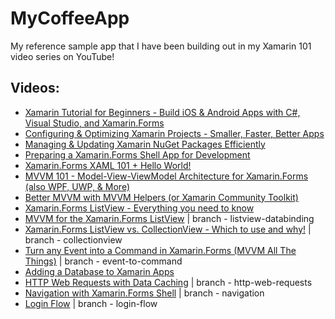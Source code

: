 # MyCoffeeApp

My reference sample app that I have been building out in my Xamarin 101 video series on YouTube!

## Videos:
* [Xamarin Tutorial for Beginners - Build iOS & Android Apps with C#, Visual Studio, and Xamarin.Forms](https://youtu.be/zvp7wvbyceo)
* [Configuring & Optimizing Xamarin Projects - Smaller, Faster, Better Apps](https://youtu.be/7kVeC1_14Ag)
* [Managing & Updating Xamarin NuGet Packages Efficiently](https://youtu.be/nDfO74TXQUg)
* [Preparing a Xamarin.Forms Shell App for Development](https://youtu.be/cRvb9TCvB6c)
* [Xamarin.Forms XAML 101 + Hello World!](https://youtu.be/GLfR2uosoSw)
* [MVVM 101 - Model-View-ViewModel Architecture for Xamarin.Forms (also WPF, UWP, & More)](https://youtu.be/Pso1MeX_HvI)
* [Better MVVM with MVVM Helpers (or Xamarin Community Toolkit)](https://youtu.be/y8ZqEOLDeo8)
* [Xamarin.Forms ListView - Everything you need to know](https://youtu.be/VzFqQv8YJNM)
* [MVVM for the Xamarin.Forms ListView](https://youtu.be/71K4PVRLasI) | branch - listview-databinding
* [Xamarin.Forms ListView vs. CollectionView - Which to use and why!](https://youtu.be/_lVM9gpFSbw) | branch - collectionview
* [Turn any Event into a Command in Xamarin.Forms (MVVM All The Things)](https://youtu.be/7mpe_1okwxk) | branch - event-to-command
* [Adding a Database to Xamarin Apps](https://youtu.be/XFP8Np-uRWc)
* [HTTP Web Requests with Data Caching](https://youtu.be/a37qBMt0V9w) | branch - http-web-requests
* [Navigation with Xamarin.Forms Shell](https://www.youtube.com/watch?v=8iYpLMKE_ws) | branch - navigation
* [Login Flow](https://www.youtube.com/watch?v=ylbgWHB_gMI) | branch - login-flow
